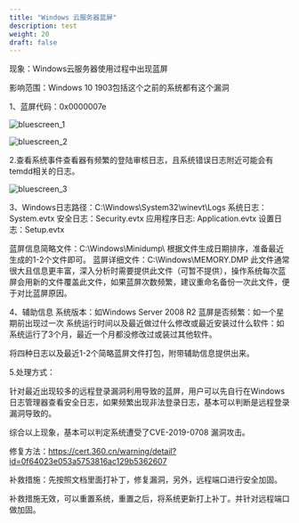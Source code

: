 ```yaml
---
title: "Windows 云服务器蓝屏"
description: test
weight: 20
draft: false
---
```


现象：Windows云服务器使用过程中出现蓝屏

影响范围：Windows 10 1903包括这个之前的系统都有这个漏洞

1、蓝屏代码：0x0000007e

![bluescreen_1](/compute/vm/_images/bluescreen_1.png)

![bluescreen_2](/compute/vm/_images/bluescreen_2.png)

2.查看系统事件查看器有频繁的登陆审核日志，且系统错误日志附近可能会有temdd相关的日志。

![bluescreen_3](/compute/vm/_images/bluescreen_3.png)

3、Windows日志路径：C:\Windows\System32\winevt\Logs
系统日志：System.evtx
安全日志：Security.evtx
应用程序日志: Application.evtx
设置日志：Setup.evtx

蓝屏信息简略文件：C:\Windows\Minidump\ 根据文件生成日期排序，准备最近生成的1-2个文件即可。
蓝屏详细文件：C:\Windows\MEMORY.DMP 此文件通常很大且信息更丰富，深入分析时需要提供此文件（可暂不提供），操作系统每次蓝屏会用新的文件覆盖此文件，如果蓝屏次数频繁，建议重命名备份一次此文件，便于对比蓝屏原因。

4、辅助信息
系统版本：如Windows Server 2008 R2
蓝屏是否频繁：如一个星期前出现过一次
系统运行时间以及最近做过什么修改或最近安装过什么软件：如 系统运行了3个月，最近一个月都没修改过或装过其他软件。

将四种日志以及最近1-2个简略蓝屏文件打包，附带辅助信息提供出来。

5.处理方式：

针对最近出现较多的远程登录漏洞利用导致的蓝屏，用户可以先自行在Windows日志管理器查看安全日志，如果频繁出现非法登录日志，基本可以判断是远程登录漏洞导致的。

综合以上现象，基本可以判定系统遭受了CVE-2019-0708 漏洞攻击。

修复方法：https://cert.360.cn/warning/detail?id=0f64023e053a5753816ac129b5362607

补救措施：先按照文档里面打补丁，修复漏洞，另外，远程端口进行安全加固。

补救措施无效，可以重置系统，重置之后，将系统更新打上补丁。并针对远程端口做加固。